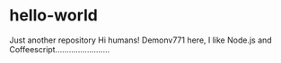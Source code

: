 # hello-world 
Just another  repository
Hi humans!
Demonv771 here, I like Node.js and Coffeescript........................
